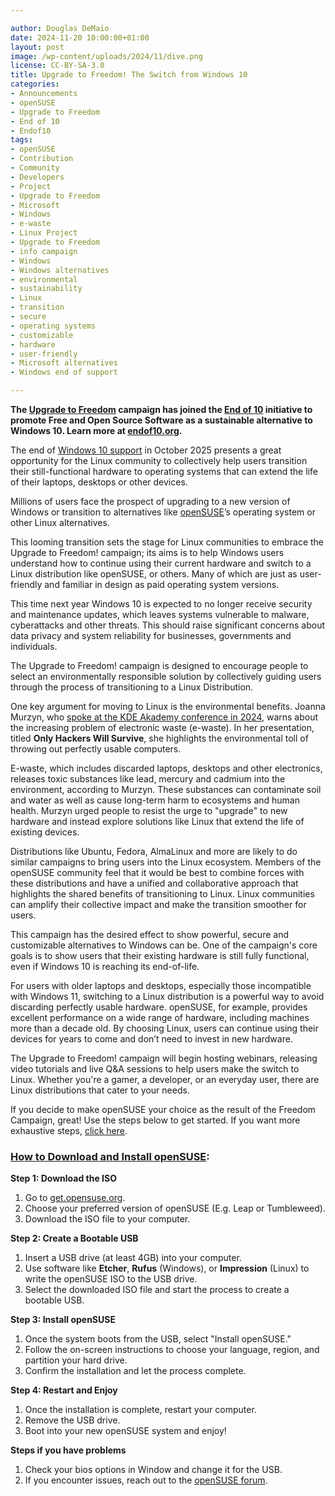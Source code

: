```yaml
---

author: Douglas DeMaio
date: 2024-11-20 10:00:00+01:00
layout: post
image: /wp-content/uploads/2024/11/dive.png
license: CC-BY-SA-3.0
title: Upgrade to Freedom! The Switch from Windows 10
categories:
- Announcements
- openSUSE
- Upgrade to Freedom
- End of 10
- Endof10
tags:
- openSUSE
- Contribution
- Community
- Developers
- Project
- Upgrade to Freedom
- Microsoft
- Windows
- e-waste
- Linux Project
- Upgrade to Freedom 
- info campaign
- Windows
- Windows alternatives
- environmental 
- sustainability
- Linux 
- transition
- secure 
- operating systems 
- customizable 
- hardware
- user-friendly 
- Microsoft alternatives
- Windows end of support

---
```


**The [Upgrade to Freedom](https://news.opensuse.org/category/upgrade-to-freedom) campaign has joined the [End of 10](https://endof10.org) initiative to promote Free and Open Source Software as a sustainable alternative to Windows 10. Learn more at [endof10.org](https://endof10.org).**

The end of [Windows 10 support](https://support.microsoft.com/en-us/windows/making-the-transition-to-a-new-era-of-computing-235e9399-a563-40f8-be4f-fbe109be74c8) in October 2025 presents a great opportunity for the Linux community to collectively help users transition their still-functional hardware to operating systems that can extend the life of their laptops, desktops or other devices.

Millions of users face the prospect of upgrading to a new version of Windows or transition to alternatives like [openSUSE](https://get.opensuse.org/)’s operating system or other Linux alternatives. 

This looming transition sets the stage for Linux communities to embrace the Upgrade to Freedom! campaign; its aims is to help Windows users understand how to continue using their current hardware and switch to a Linux distribution like openSUSE, or others. Many of which are just as user-friendly and familiar in design as paid operating system versions.

This time next year Windows 10 is expected to no longer receive security and maintenance updates, which leaves systems vulnerable to malware, cyberattacks and other threats. This should raise significant concerns about data privacy and system reliability for businesses, governments and individuals. 

The Upgrade to Freedom! campaign is designed to encourage people to select an environmentally responsible solution by collectively guiding users through the process of transitioning to a Linux Distribution. 

One key argument for moving to Linux is the environmental benefits. Joanna Murzyn, who [spoke at the KDE Akademy conference in 2024](https://www.youtube.com/live/gTxRaBEUe-I?si=CkVy3TAXKZZPNFB9&t=519), warns about the increasing problem of electronic waste (e-waste). In her presentation, titled **Only Hackers Will Survive**, she highlights the environmental toll of throwing out perfectly usable computers.

E-waste, which includes discarded laptops, desktops and other electronics, releases toxic substances like lead, mercury and cadmium into the environment, according to Murzyn. These substances can contaminate soil and water as well as cause long-term harm to ecosystems and human health. Murzyn urged people to resist the urge to "upgrade" to new hardware and instead explore solutions like Linux that extend the life of existing devices.

Distributions like Ubuntu, Fedora, AlmaLinux and more are likely to do similar campaigns to bring users into the Linux ecosystem. Members of the openSUSE community feel that it would be best to combine forces with these distributions and have a unified and collaborative approach that highlights the shared benefits of transitioning to Linux. Linux communities can amplify their collective impact and make the transition smoother for users.

This campaign has the desired effect to show powerful, secure and customizable alternatives to Windows can be. One of the campaign's core goals is to show users that their existing hardware is still fully functional, even if Windows 10 is reaching its end-of-life. 

For users with older laptops and desktops, especially those incompatible with Windows 11, switching to a Linux distribution is a powerful way to avoid discarding perfectly usable hardware. openSUSE, for example, provides excellent performance on a wide range of hardware, including machines more than a decade old. By choosing Linux, users can continue using their devices for years to come and don’t need to invest in new hardware.

The Upgrade to Freedom! campaign will begin hosting webinars, releasing video tutorials and live Q&A sessions to help users make the switch to Linux. Whether you're a gamer, a developer, or an everyday user, there are Linux distributions that cater to your needs.

If you decide to make openSUSE your choice as the result of the Freedom Campaign, great! Use the steps below to get started. If you want more exhaustive steps, [click here](https://en.opensuse.org/openSUSE:Tumbleweed_installation#Installation).

### [How to Download and Install openSUSE](https://en.opensuse.org/SDB:Live_USB_stick):

**Step 1: Download the ISO**
1. Go to [get.opensuse.org](https://get.opensuse.org/).
2. Choose your preferred version of openSUSE (E.g. Leap or Tumbleweed).
3. Download the ISO file to your computer.

**Step 2: Create a Bootable USB**
1. Insert a USB drive (at least 4GB) into your computer.
2. Use software like **Etcher**, **Rufus** (Windows), or **Impression** (Linux) to write the openSUSE ISO to the USB drive.
3. Select the downloaded ISO file and start the process to create a bootable USB.

**Step 3: Install openSUSE**
1. Once the system boots from the USB, select "Install openSUSE."
2. Follow the on-screen instructions to choose your language, region, and partition your hard drive.
3. Confirm the installation and let the process complete.

**Step 4: Restart and Enjoy**
1. Once the installation is complete, restart your computer.
2. Remove the USB drive.
3. Boot into your new openSUSE system and enjoy!

**Steps if you have problems**
1. Check your bios options in Window and change it for the USB.
2. If you encounter issues, reach out to the [openSUSE forum](https://forums.opensuse.org/).

<meta name="openSUSE, Open Source, development, Windows 10 end of support, Linux transition, Upgrade to Freedom campaign, Linux distributions, e-waste reduction, hardware sustainability, Ubuntu, Fedora, AlmaLinux, environmental benefits, secure operating systems, customizable Linux, Joanna Murzyn, KDE Akademy, electronic waste, open source, Linux alternatives, computer longevity, user-friendly Linux, live tutorials, ISO installation, Leap, Tumbleweed, Linux gaming, Linux for developers" content="HTML,CSS,XML,JavaScript">

